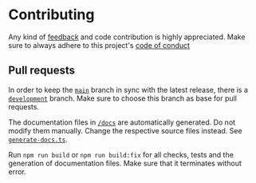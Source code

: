 # Contributing

Any kind of
[feedback](https://github.com/jobohner/json-schema-describes-subset/issues) and
code contribution is highly appreciated. Make sure to always adhere to this
project's [code of conduct](/CODE_OF_CONDUCT.md)

## Pull requests

In order to keep the
[`main`](https://github.com/jobohner/json-schema-describes-subset) branch in
sync with the latest release, there is a
[`development`](https://github.com/jobohner/json-schema-describes-subset/tree/development)
branch. Make sure to choose this branch as base for pull requests.

The documentation files in [`/docs`](/docs/) are automatically generated. Do not
modify them manually. Change the respective source files instead. See
[`generate-docs.ts`](/scripts/generate-docs.ts).

Run `npm run build` or `npm run build:fix` for all checks, tests and the
generation of documentation files. Make sure that it terminates without error.
